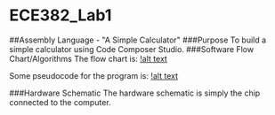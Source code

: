 ECE382_Lab1
===========
##Assembly Language - "A Simple Calculator"
###Purpose
To build a simple calculator using Code Composer Studio.
###Software Flow Chart/Algorithms
The flow chart is:
[!alt text](https://github.com/mbergstedt/ECE382_Lab1/blob/master/Flowchart.JPG?raw=true)

Some pseudocode for the program is:
[!alt text](https://github.com/mbergstedt/ECE382_Lab1/blob/master/Pseudocode.JPG?raw=true)

###Hardware Schematic
The hardware schematic is simply the chip connected to the computer.

